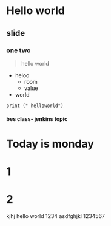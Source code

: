 # Hello world  
## slide
### one two
> hello world
- heloo
  - room
  - value
- world
```
print (" helloworld")
```
#### bes class- jenkins topic ###

# Today  is monday #
# 1 #
# 2 #
kjhj
hello
world
1234
asdfghjkl
1234567
